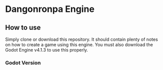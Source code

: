 # Dangonronpa Engine

## How to use

Simply clone or download this repository. It should contain plenty of notes on
how to create a game using this engine. You must also download the Godot Engine
v4.1.3 to use this properly.

### Godot Version
